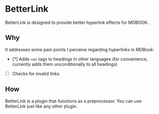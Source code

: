 # BetterLink
BetterLink is designed to provide better hyperlink effects for MDBOOK.

## Why
It addresses some pain points I perceive regarding hyperlinks in MDBook:
- [*] Adds `<a>` tags to headings in other languages (for convenience, currently adds them unconditionally to all headings)
- [ ] Checks for invalid links

## How
BetterLink is a plugin that functions as a preprocessor. You can use BetterLink just like any other plugin.
